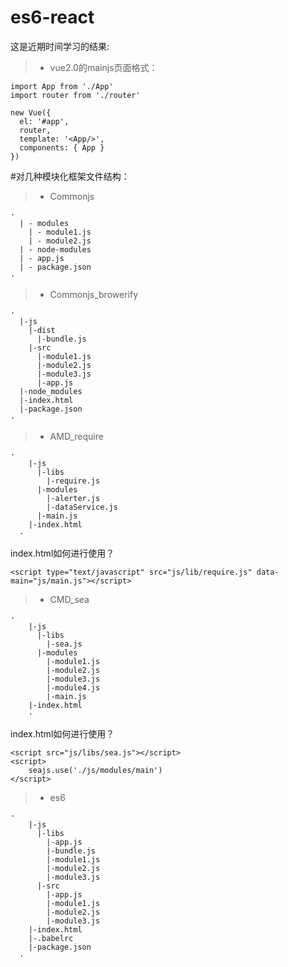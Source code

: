 # es6-react
这是近期时间学习的结果:

> * vue2.0的mainjs页面格式：
```
import App from './App'
import router from './router'

new Vue({
  el: '#app',  
  router,
  template: '<App/>',
  components: { App }
})
```

#对几种模块化框架文件结构：
> * Commonjs    
```
·
  | - modules
    | - module1.js
    | - module2.js
  | - node-modules
  | - app.js
  | - package.json
·
```

> * Commonjs_browerify
```
·
  |-js
    |-dist
      |-bundle.js
    |-src
      |-module1.js
      |-module2.js
      |-module3.js
      |-app.js
  |-node_modules
  |-index.html
  |-package.json
·
```

> * AMD_require
```
·
    |-js
      |-libs
        |-require.js
      |-modules
        |-alerter.js
        |-dataService.js
      |-main.js
    |-index.html
  ·
```
 index.html如何进行使用？
 ```
 <script type="text/javascript" src="js/lib/require.js" data-main="js/main.js"></script>
 ```
  
> * CMD_sea
```
·
    |-js
      |-libs
        |-sea.js
      |-modules
        |-module1.js
        |-module2.js
        |-module3.js
        |-module4.js
        |-main.js
    |-index.html
    ·
```
index.html如何进行使用？
```
<script src="js/libs/sea.js"></script>
<script>
    seajs.use('./js/modules/main')
</script>
``` 

> * es6
```
·
    |-js
      |-libs
        |-app.js
        |-bundle.js
        |-module1.js
        |-module2.js
        |-module3.js
      |-src
        |-app.js
        |-module1.js
        |-module2.js
        |-module3.js
    |-index.html
    |-.babelrc
    |-package.json
  ·
```    
    
